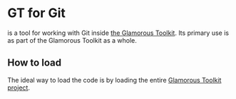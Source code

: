 # GT for Git

is a tool for working with Git inside [the Glamorous Toolkit](https://gtoolkit.com). Its primary use is as part of the Glamorous Toolkit as a whole.

## How to load

The ideal way to load the code is by loading the entire [Glamorous Toolkit project](https://github.com/feenkcom/gtoolkit). 